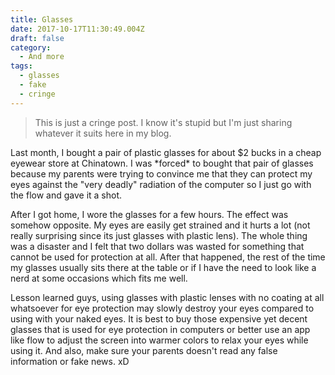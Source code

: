 ```yaml
---
title: Glasses
date: 2017-10-17T11:30:49.004Z
draft: false
category:
  - And more
tags:
  - glasses
  - fake
  - cringe
---
```

> This is just a cringe post. I know it's stupid but I'm just sharing whatever it suits here in my blog.

Last month, I bought a pair of plastic glasses for about $2 bucks in a cheap eyewear store at Chinatown. I was \*forced\* to bought that pair of glasses because my parents were trying to convince me that they can protect my eyes against the "very deadly" radiation of the computer so I just go with the flow and gave it a shot.

After I got home, I wore the glasses for a few hours. The effect was somehow opposite. My eyes are easily get strained and it hurts a lot (not really surprising since its just glasses with plastic lens). The whole thing was a disaster and I felt that two dollars was wasted for something that cannot be used for protection at all. After that happened, the rest of the time my glasses usually sits there at the table or if I have the need to look like a nerd at some occasions which fits me well.

Lesson learned guys, using glasses with plastic lenses with no coating at all whatsoever for eye protection may slowly destroy your eyes compared to using with your naked eyes. It is best to buy those expensive yet decent glasses that is used for eye protection in computers or better use an app like flow to adjust the screen into warmer colors to relax your eyes while using it. And also, make sure your parents doesn't read any false information or fake news. xD
